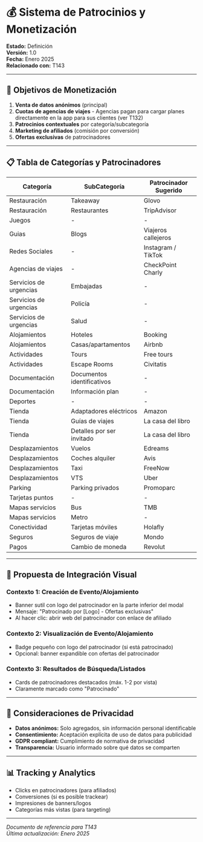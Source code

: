 # 💰 Sistema de Patrocinios y Monetización

**Estado:** Definición  
**Versión:** 1.0  
**Fecha:** Enero 2025  
**Relacionado con:** T143

---

## 🎯 Objetivos de Monetización

1. **Venta de datos anónimos** (principal)
2. **Cuotas de agencias de viajes** - Agencias pagan para cargar planes directamente en la app para sus clientes (ver T132)
3. **Patrocinios contextuales** por categoría/subcategoría
4. **Marketing de afiliados** (comisión por conversión)
5. **Ofertas exclusivas** de patrocinadores

---

## 📋 Tabla de Categorías y Patrocinadores

| Categoría | SubCategoría | Patrocinador Sugerido |
|-----------|--------------|----------------------|
| Restauración | Takeaway | Glovo |
| Restauración | Restaurantes | TripAdvisor |
| Juegos | - | - |
| Guias | Blogs | Viajeros callejeros |
| Redes Sociales | - | Instagram / TikTok |
| Agencias de viajes | - | CheckPoint Charly |
| Servicios de urgencias | Embajadas | - |
| Servicios de urgencias | Policía | - |
| Servicios de urgencias | Salud | - |
| Alojamientos | Hoteles | Booking |
| Alojamientos | Casas/apartamentos | Airbnb |
| Actividades | Tours | Free tours |
| Actividades | Escape Rooms | Civitatis |
| Documentación | Documentos identificativos | - |
| Documentación | Información plan | - |
| Deportes | - | - |
| Tienda | Adaptadores eléctricos | Amazon |
| Tienda | Guías de viajes | La casa del libro |
| Tienda | Detalles por ser invitado | La casa del libro |
| Desplazamientos | Vuelos | Edreams |
| Desplazamientos | Coches alquiler | Avis |
| Desplazamientos | Taxi | FreeNow |
| Desplazamientos | VTS | Uber |
| Parking | Parking privados | Promoparc |
| Tarjetas puntos | - | - |
| Mapas servicios | Bus | TMB |
| Mapas servicios | Metro | - |
| Conectividad | Tarjetas móviles | Holafly |
| Seguros | Seguros de viaje | Mondo |
| Pagos | Cambio de moneda | Revolut |

---

## 🎨 Propuesta de Integración Visual

### **Contexto 1: Creación de Evento/Alojamiento**
- Banner sutil con logo del patrocinador en la parte inferior del modal
- Mensaje: "Patrocinado por [Logo] - Ofertas exclusivas"
- Al hacer clic: abrir web del patrocinador con enlace de afiliado

### **Contexto 2: Visualización de Evento/Alojamiento**
- Badge pequeño con logo del patrocinador (si está patrocinado)
- Opcional: banner expandible con ofertas del patrocinador

### **Contexto 3: Resultados de Búsqueda/Listados**
- Cards de patrocinadores destacados (máx. 1-2 por vista)
- Claramente marcado como "Patrocinado"

---

## 🔐 Consideraciones de Privacidad

- **Datos anónimos:** Solo agregados, sin información personal identificable
- **Consentimiento:** Aceptación explícita de uso de datos para publicidad
- **GDPR compliant:** Cumplimiento de normativa de privacidad
- **Transparencia:** Usuario informado sobre qué datos se comparten

---

## 📊 Tracking y Analytics

- Clicks en patrocinadores (para afiliados)
- Conversiones (si es posible trackear)
- Impresiones de banners/logos
- Categorías más vistas (para targeting)

---

*Documento de referencia para T143*  
*Última actualización: Enero 2025*

